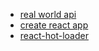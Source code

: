 - [real world api](https://github.com/gothinkster/realworld/blob/master/api/README.md)
- [create react app](https://github.com/facebook/create-react-app)
- [react-hot-loader](https://github.com/gaearon/react-hot-loader)